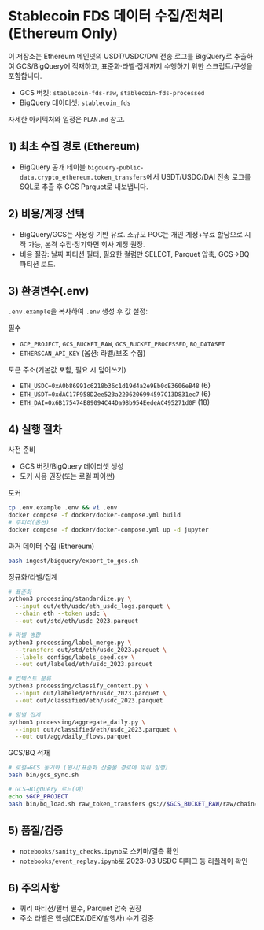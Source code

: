 # Stablecoin FDS 데이터 수집/전처리 (Ethereum Only)

이 저장소는 Ethereum 메인넷의 USDT/USDC/DAI 전송 로그를 BigQuery로 추출하여 GCS/BigQuery에 적재하고, 표준화·라벨·집계까지 수행하기 위한 스크립트/구성을 포함합니다.

- GCS 버킷: `stablecoin-fds-raw`, `stablecoin-fds-processed`
- BigQuery 데이터셋: `stablecoin_fds`

자세한 아키텍처와 일정은 `PLAN.md` 참고.

## 1) 최초 수집 경로 (Ethereum)
- BigQuery 공개 테이블 `bigquery-public-data.crypto_ethereum.token_transfers`에서 USDT/USDC/DAI 전송 로그를 SQL로 추출 후 GCS Parquet로 내보냅니다.

## 2) 비용/계정 선택
- BigQuery/GCS는 사용량 기반 유료. 소규모 POC는 개인 계정+무료 할당으로 시작 가능, 본격 수집·정기화면 회사 계정 권장.
- 비용 절감: 날짜 파티션 필터, 필요한 컬럼만 SELECT, Parquet 압축, GCS→BQ 파티션 로드.

## 3) 환경변수(.env)
`.env.example`을 복사하여 `.env` 생성 후 값 설정:

필수
- `GCP_PROJECT`, `GCS_BUCKET_RAW`, `GCS_BUCKET_PROCESSED`, `BQ_DATASET`
- `ETHERSCAN_API_KEY` (옵션: 라벨/보조 수집)

토큰 주소(기본값 포함, 필요 시 덮어쓰기)
- `ETH_USDC=0xA0b86991c6218b36c1d19d4a2e9Eb0cE3606eB48` (6)
- `ETH_USDT=0xdAC17F958D2ee523a2206206994597C13D831ec7` (6)
- `ETH_DAI=0x6B175474E89094C44Da98b954EedeAC495271d0F` (18)

## 4) 실행 절차
사전 준비
- GCS 버킷/BigQuery 데이터셋 생성
- 도커 사용 권장(또는 로컬 파이썬)

도커
```bash
cp .env.example .env && vi .env
docker compose -f docker/docker-compose.yml build
# 주피터(옵션)
docker compose -f docker/docker-compose.yml up -d jupyter
```

과거 데이터 수집 (Ethereum)
```bash
bash ingest/bigquery/export_to_gcs.sh
```

정규화/라벨/집계
```bash
# 표준화
python3 processing/standardize.py \
  --input out/eth/usdc/eth_usdc_logs.parquet \
  --chain eth --token usdc \
  --out out/std/eth/usdc_2023.parquet

# 라벨 병합
python3 processing/label_merge.py \
  --transfers out/std/eth/usdc_2023.parquet \
  --labels configs/labels_seed.csv \
  --out out/labeled/eth/usdc_2023.parquet

# 컨텍스트 분류
python3 processing/classify_context.py \
  --input out/labeled/eth/usdc_2023.parquet \
  --out out/classified/eth/usdc_2023.parquet

# 일별 집계
python3 processing/aggregate_daily.py \
  --input out/classified/eth/usdc_2023.parquet \
  --out out/agg/daily_flows.parquet
```

GCS/BQ 적재
```bash
# 로컬→GCS 동기화 (원시/표준화 산출물 경로에 맞춰 실행)
bash bin/gcs_sync.sh

# GCS→BigQuery 로드(예)
echo $GCP_PROJECT
bash bin/bq_load.sh raw_token_transfers gs://$GCS_BUCKET_RAW/raw/chain=eth/token=stable/date=2023p/*.parquet
```

## 5) 품질/검증
- `notebooks/sanity_checks.ipynb`로 스키마/결측 확인
- `notebooks/event_replay.ipynb`로 2023-03 USDC 디페그 등 리플레이 확인

## 6) 주의사항
- 쿼리 파티션/필터 필수, Parquet 압축 권장
- 주소 라벨은 핵심(CEX/DEX/발행사) 수기 검증
